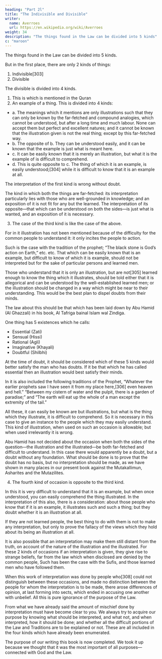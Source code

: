 ```yaml
---
heading: "Part 2l"
title: "The Indivisible and Divisible"
writer:
  name: Averroes
  url: https://en.wikipedia.org/wiki/Averroes
weight: 34
description: "The things found in the Law can be divided into 5 kinds"
c: "maroon"
---
```



The things found in the Law can be divided into 5 kinds. 

But in the first place, there are only 2 kinds of things:

1. Indivisible[303] 
2. Divisible

The divisible is divided into 4 kinds.

1. This is which is mentioned in the Quran<!-- , is quite clear in its meanings.  -->
2. An example of a thing. This is divided into 4 kinds:

  - a. The meanings which it mentions are only illustrations such that they can only be known by the far-fetched and compound analogies, which cannot be understood, but after a long time and much labour. None can accept them but perfect and excellent natures; and it cannot be known that the illustration given is not the real thing; except by this far-fetched way.
  - b. The opposite of b. They can be understood easily, and it can be known that the example is just what is meant here.
  - c. It can be easily known that it is merely an illustration, but what it is the example of is difficult to comprehend. 
  - d. This is quite opposite to c. The thing of which it is an example, is easily understood;[304] while it is difficult to know that it is an example at all. 

The interpretation of the first kind is wrong without doubt. 

The kind in which both the things are far-fetched: its interpretation particularly lies with those who are well-grounded in knowledge; and an exposition of it is not fit for any but the learned. The interpretation of its opposite—that which can be understood on both the sides—is just what is wanted, and an exposition of it is necessary. 

3. The case of the third kind is like the case of the above. 

For in it illustration has not been mentioned because of the difficulty for the common people to understand it: it only incites the people to action. 

Such is the case with the tradition of the prophet; “The black stone is God’s action on Earth,” etc. etc. That which can be easily known that is an example, but difficult to know of which it is example, should not be interpreted but for the sake of particular persons and learned men. 

Those who understand that it is only an illustration, but are not[305] learned enough to know the thing which it illustrates, should be told either that it is allegorical and can be understood by the well-established learned men; or the illustration should be changed in a way which might be near to their understanding. This would be the best plan to dispel doubts from their minds.

The law about this should be that which has been laid down by Abu Hamid (Al Ghazzali) in his book, Al Tafriga bainal Islam wal Zindiga. 

One thing has 5 existences which he calls:

- Essential (Zati)
- Sensual (Hissi)
- Rational (Agli)
- Imaginative (Khayali)
- Doubtful (Shilbhi)

At the time of doubt, it should be considered which of these 5 kinds would better satisfy the man who has doubts. If it be that which he has called essential then an illustration would best satisfy their minds.

In it is also included the following traditions of the Prophet, “Whatever the earlier prophets saw I have seen it from my place here,[306] even heaven and hell.” “Between my cistern of water and the pulpit, there is a garden of paradise;” and “The earth will eat up the whole of a man except the extremity of the tail.” 

All these, it can easily be known are but illustrations, but what is the thing which they illustrate, it is difficult to comprehend. So it is necessary in this case to give an instance to the people which they may easily understand. This kind of illustration, when used on such an occasion is allowable; but when used irrelevantly it is wrong. 

Abu Hamid has not decided about the occasion when both the sides of the question—the illustration and the illustrated—be both far-fetched and difficult to understand. In this case there would apparently be a doubt, but a doubt without any foundation. What should be done is to prove that the doubt has no basis, but no interpretation should be made, as we have shown in many places in our present book against the Mutakallimun, Asharites and the Mutazilites.

4. The fourth kind of occasion is opposite to the third kind. 

In this it is very difficult to understand that it is an example, but when once understood, you can easily comprehend the thing illustrated. In the interpretation of this also, there is a consideration: about those people who know that if it is an example, it illustrates such and such a thing; but they doubt whether it is an illustration at all. 

If they are not learned people, the best thing to do with them is not to make any interpretation, but only to prove the fallacy of the views which they hold about its being an illustration at all. 

It is also possible that an interpretation may make them still distant from the truth, on account of the nature of the illustration and the illustrated. For these 2 kinds of occasions if an interpretation is given, they give rise to strange beliefs, far from the law which when disclosed are denied by the common people, Such has been the case with the Sufis, and those learned men who have followed them. 

When this work of interpretation was done by people who[308] could not distinguish between these occasions, and made no distinction between the people for whom the interpretation is to be made, there arose differences of opinion, at last forming into sects, which ended in accusing one another with unbelief. All this is pure ignorance of the purpose of the Law.

From what we have already said the amount of mischief done by interpretation must have become clear to you. We always try to acquire our purpose by knowing what should be interpreted, and what not, and when interpreted, how it should be done; and whether all the difficult portions of the Law and Traditions are to be explained or not. These are all included in the four kinds which have already been enumerated.

The purpose of our writing this book is now completed. We took it up because we thought that it was the most important of all purposes—connected with God and the Law.


